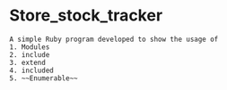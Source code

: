 # Store_stock_tracker

```
A simple Ruby program developed to show the usage of 
1. Modules
2. include
3. extend
4. included
5. ~~Enumerable~~
```
